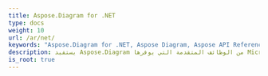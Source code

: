 ```yaml
---
title: Aspose.Diagram for .NET
type: docs
weight: 10
url: /ar/net/
keywords: "Aspose.Diagram for .NET, Aspose Diagram, Aspose API Reference."
description: يستفيد Aspose.Diagram من الوظائف المتقدمة التي يوفرها Microsoft Office Visio لمعالجة مخططات Visio على الخادم.
is_root: true
---
```

